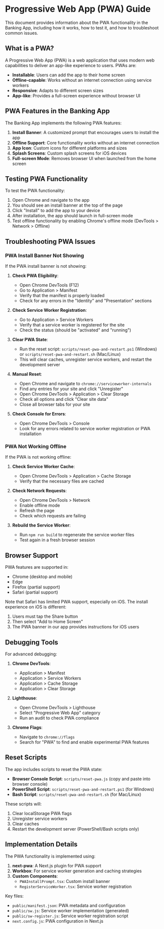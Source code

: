# Progressive Web App (PWA) Guide

This document provides information about the PWA functionality in the Banking App, including how it works, how to test it, and how to troubleshoot common issues.

## What is a PWA?

A Progressive Web App (PWA) is a web application that uses modern web capabilities to deliver an app-like experience to users. PWAs are:

- **Installable**: Users can add the app to their home screen
- **Offline-capable**: Works without an internet connection using service workers
- **Responsive**: Adapts to different screen sizes
- **App-like**: Provides a full-screen experience without browser UI

## PWA Features in the Banking App

The Banking App implements the following PWA features:

1. **Install Banner**: A customized prompt that encourages users to install the app
2. **Offline Support**: Core functionality works without an internet connection
3. **App Icon**: Custom icons for different platforms and sizes
4. **Splash Screens**: Custom splash screens for iOS devices
5. **Full-screen Mode**: Removes browser UI when launched from the home screen

## Testing PWA Functionality

To test the PWA functionality:

1. Open Chrome and navigate to the app
2. You should see an install banner at the top of the page
3. Click "Install" to add the app to your device
4. After installation, the app should launch in full-screen mode
5. Test offline functionality by enabling Chrome's offline mode (DevTools > Network > Offline)

## Troubleshooting PWA Issues

### PWA Install Banner Not Showing

If the PWA install banner is not showing:

1. **Check PWA Eligibility**: 
   - Open Chrome DevTools (F12)
   - Go to Application > Manifest
   - Verify that the manifest is properly loaded
   - Check for any errors in the "Identity" and "Presentation" sections

2. **Check Service Worker Registration**:
   - Go to Application > Service Workers
   - Verify that a service worker is registered for the site
   - Check the status (should be "activated" and "running")

3. **Clear PWA State**:
   - Run the reset script: `scripts/reset-pwa-and-restart.ps1` (Windows) or `scripts/reset-pwa-and-restart.sh` (Mac/Linux)
   - This will clear caches, unregister service workers, and restart the development server

4. **Manual Reset**:
   - Open Chrome and navigate to `chrome://serviceworker-internals`
   - Find any entries for your site and click "Unregister"
   - Open Chrome DevTools > Application > Clear Storage
   - Check all options and click "Clear site data"
   - Close all browser tabs for your site

5. **Check Console for Errors**:
   - Open Chrome DevTools > Console
   - Look for any errors related to service worker registration or PWA installation

### PWA Not Working Offline

If the PWA is not working offline:

1. **Check Service Worker Cache**:
   - Open Chrome DevTools > Application > Cache Storage
   - Verify that the necessary files are cached

2. **Check Network Requests**:
   - Open Chrome DevTools > Network
   - Enable offline mode
   - Refresh the page
   - Check which requests are failing

3. **Rebuild the Service Worker**:
   - Run `npm run build` to regenerate the service worker files
   - Test again in a fresh browser session

## Browser Support

PWA features are supported in:

- Chrome (desktop and mobile)
- Edge
- Firefox (partial support)
- Safari (partial support)

Note that Safari has limited PWA support, especially on iOS. The install experience on iOS is different:

1. Users must tap the Share button
2. Then select "Add to Home Screen"
3. The PWA banner in our app provides instructions for iOS users

## Debugging Tools

For advanced debugging:

1. **Chrome DevTools**:
   - Application > Manifest
   - Application > Service Workers
   - Application > Cache Storage
   - Application > Clear Storage

2. **Lighthouse**:
   - Open Chrome DevTools > Lighthouse
   - Select "Progressive Web App" category
   - Run an audit to check PWA compliance

3. **Chrome Flags**:
   - Navigate to `chrome://flags`
   - Search for "PWA" to find and enable experimental PWA features

## Reset Scripts

The app includes scripts to reset the PWA state:

- **Browser Console Script**: `scripts/reset-pwa.js` (copy and paste into browser console)
- **PowerShell Script**: `scripts/reset-pwa-and-restart.ps1` (for Windows)
- **Bash Script**: `scripts/reset-pwa-and-restart.sh` (for Mac/Linux)

These scripts will:
1. Clear localStorage PWA flags
2. Unregister service workers
3. Clear caches
4. Restart the development server (PowerShell/Bash scripts only)

## Implementation Details

The PWA functionality is implemented using:

1. **next-pwa**: A Next.js plugin for PWA support
2. **Workbox**: For service worker generation and caching strategies
3. **Custom Components**:
   - `PWAInstallPrompt.tsx`: Custom install banner
   - `RegisterServiceWorker.tsx`: Service worker registration

Key files:
- `public/manifest.json`: PWA metadata and configuration
- `public/sw.js`: Service worker implementation (generated)
- `public/sw-register.js`: Service worker registration script
- `next.config.js`: PWA configuration in Next.js
